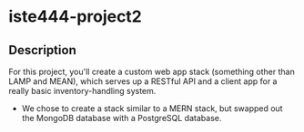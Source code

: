 # iste444-project2

## Description
For this project, you'll create a custom web app stack (something other than LAMP and MEAN), which serves up a RESTful API and a client app for a really basic inventory-handling system.
- We chose to create a stack similar to a MERN stack, but swapped out the MongoDB database with a PostgreSQL database.


